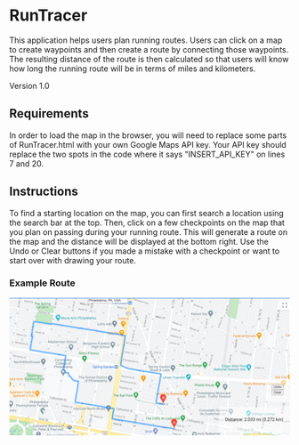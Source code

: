 # RunTracer

This application helps users plan running routes. Users can click on a map to create waypoints and then create a route by connecting those waypoints. The resulting distance of the route is then calculated so that users will know how long the running route will be in terms of miles and kilometers.

Version 1.0


## Requirements

In order to load the map in the browser, you will need to replace some parts of RunTracer.html with your own Google Maps API key. Your API key should replace the two spots in the code where it says "INSERT_API_KEY" on lines 7 and 20.

## Instructions

To find a starting location on the map, you can first search a location using the search bar at the top. Then, click on a few checkpoints on the map that you plan on passing during your running route. This will generate a route on the map and the distance will be displayed at the bottom right. Use the Undo or Clear buttons if you made a mistake with a checkpoint or want to start over with drawing your route.

### Example Route

![ExampleRoute](/png/RunTracer.png)
